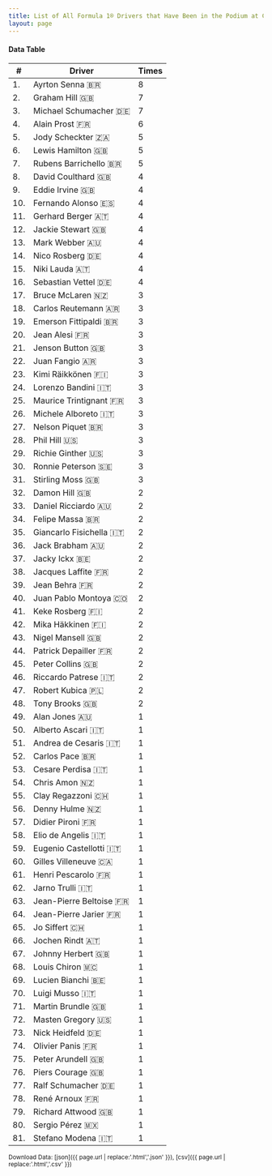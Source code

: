 ```yaml
---
title: List of All Formula 1® Drivers that Have Been in the Podium at Circuit de Monaco
layout: page
---
```


<canvas id="chart" width="400" height="180"></canvas>
<script>
var data = {
    "datasets": [
        {
            "backgroundColor": "#f3a935",
            "borderColor": "#f68639",
            "borderWidth": 1,
            "data": [
                8.0,
                7.0,
                7.0,
                6.0,
                5.0,
                5.0,
                5.0,
                4.0,
                4.0,
                4.0,
                4.0,
                4.0,
                4.0,
                4.0,
                4.0,
                4.0,
                3.0,
                3.0,
                3.0,
                3.0,
                3.0,
                3.0,
                3.0,
                3.0,
                3.0,
                3.0,
                3.0,
                3.0,
                3.0,
                3.0,
                3.0,
                2.0,
                2.0,
                2.0,
                2.0,
                2.0,
                2.0,
                2.0,
                2.0,
                2.0,
                2.0,
                2.0,
                2.0,
                2.0,
                2.0,
                2.0,
                2.0,
                2.0,
                1.0,
                1.0,
                1.0,
                1.0,
                1.0,
                1.0,
                1.0,
                1.0,
                1.0,
                1.0,
                1.0,
                1.0,
                1.0,
                1.0,
                1.0,
                1.0,
                1.0,
                1.0,
                1.0,
                1.0,
                1.0,
                1.0,
                1.0,
                1.0,
                1.0,
                1.0,
                1.0,
                1.0,
                1.0,
                1.0,
                1.0,
                1.0,
                1.0
            ],
            "label": "Times"
        }
    ],
    "labels": [
        "Ayrton Senna 🇧🇷",
        "Graham Hill 🇬🇧",
        "Michael Schumacher 🇩🇪",
        "Alain Prost 🇫🇷",
        "Jody Scheckter 🇿🇦",
        "Lewis Hamilton 🇬🇧",
        "Rubens Barrichello 🇧🇷",
        "David Coulthard 🇬🇧",
        "Eddie Irvine 🇬🇧",
        "Fernando Alonso 🇪🇸",
        "Gerhard Berger 🇦🇹",
        "Jackie Stewart 🇬🇧",
        "Mark Webber 🇦🇺",
        "Nico Rosberg 🇩🇪",
        "Niki Lauda 🇦🇹",
        "Sebastian Vettel 🇩🇪",
        "Bruce McLaren 🇳🇿",
        "Carlos Reutemann 🇦🇷",
        "Emerson Fittipaldi 🇧🇷",
        "Jean Alesi 🇫🇷",
        "Jenson Button 🇬🇧",
        "Juan Fangio 🇦🇷",
        "Kimi Räikkönen 🇫🇮",
        "Lorenzo Bandini 🇮🇹",
        "Maurice Trintignant 🇫🇷",
        "Michele Alboreto 🇮🇹",
        "Nelson Piquet 🇧🇷",
        "Phil Hill 🇺🇸",
        "Richie Ginther 🇺🇸",
        "Ronnie Peterson 🇸🇪",
        "Stirling Moss 🇬🇧",
        "Damon Hill 🇬🇧",
        "Daniel Ricciardo 🇦🇺",
        "Felipe Massa 🇧🇷",
        "Giancarlo Fisichella 🇮🇹",
        "Jack Brabham 🇦🇺",
        "Jacky Ickx 🇧🇪",
        "Jacques Laffite 🇫🇷",
        "Jean Behra 🇫🇷",
        "Juan Pablo Montoya 🇨🇴",
        "Keke Rosberg 🇫🇮",
        "Mika Häkkinen 🇫🇮",
        "Nigel Mansell 🇬🇧",
        "Patrick Depailler 🇫🇷",
        "Peter Collins 🇬🇧",
        "Riccardo Patrese 🇮🇹",
        "Robert Kubica 🇵🇱",
        "Tony Brooks 🇬🇧",
        "Alan Jones 🇦🇺",
        "Alberto Ascari 🇮🇹",
        "Andrea de Cesaris 🇮🇹",
        "Carlos Pace 🇧🇷",
        "Cesare Perdisa 🇮🇹",
        "Chris Amon 🇳🇿",
        "Clay Regazzoni 🇨🇭",
        "Denny Hulme 🇳🇿",
        "Didier Pironi 🇫🇷",
        "Elio de Angelis 🇮🇹",
        "Eugenio Castellotti 🇮🇹",
        "Gilles Villeneuve 🇨🇦",
        "Henri Pescarolo 🇫🇷",
        "Jarno Trulli 🇮🇹",
        "Jean-Pierre Beltoise 🇫🇷",
        "Jean-Pierre Jarier 🇫🇷",
        "Jo Siffert 🇨🇭",
        "Jochen Rindt 🇦🇹",
        "Johnny Herbert 🇬🇧",
        "Louis Chiron 🇲🇨",
        "Lucien Bianchi 🇧🇪",
        "Luigi Musso 🇮🇹",
        "Martin Brundle 🇬🇧",
        "Masten Gregory 🇺🇸",
        "Nick Heidfeld 🇩🇪",
        "Olivier Panis 🇫🇷",
        "Peter Arundell 🇬🇧",
        "Piers Courage 🇬🇧",
        "Ralf Schumacher 🇩🇪",
        "René Arnoux 🇫🇷",
        "Richard Attwood 🇬🇧",
        "Sergio Pérez 🇲🇽",
        "Stefano Modena 🇮🇹"
    ]
};
var options = {
  legend: {
    display: false
  },
  scales: {
    xAxes: [{
      ticks: {
        beginAtZero: true,
        maxRotation: 180,
        display: window.innerWidth > 800
      }
    }],
    yAxes: [{
      ticks: {
        beginAtZero: true
      }
    }]
  },
  onResize: function(chart, size) {
    chart.options.scales.xAxes[0].ticks.display = size.width > 800;
  }
};
new Chart("chart", {
    data: data,
    type: 'bar',
    options: options
});
</script>



#### Data Table

| # | Driver | Times |
|--|--|--|
| 1. | Ayrton Senna 🇧🇷 | 8 |
| 2. | Graham Hill 🇬🇧 | 7 |
| 3. | Michael Schumacher 🇩🇪 | 7 |
| 4. | Alain Prost 🇫🇷 | 6 |
| 5. | Jody Scheckter 🇿🇦 | 5 |
| 6. | Lewis Hamilton 🇬🇧 | 5 |
| 7. | Rubens Barrichello 🇧🇷 | 5 |
| 8. | David Coulthard 🇬🇧 | 4 |
| 9. | Eddie Irvine 🇬🇧 | 4 |
| 10. | Fernando Alonso 🇪🇸 | 4 |
| 11. | Gerhard Berger 🇦🇹 | 4 |
| 12. | Jackie Stewart 🇬🇧 | 4 |
| 13. | Mark Webber 🇦🇺 | 4 |
| 14. | Nico Rosberg 🇩🇪 | 4 |
| 15. | Niki Lauda 🇦🇹 | 4 |
| 16. | Sebastian Vettel 🇩🇪 | 4 |
| 17. | Bruce McLaren 🇳🇿 | 3 |
| 18. | Carlos Reutemann 🇦🇷 | 3 |
| 19. | Emerson Fittipaldi 🇧🇷 | 3 |
| 20. | Jean Alesi 🇫🇷 | 3 |
| 21. | Jenson Button 🇬🇧 | 3 |
| 22. | Juan Fangio 🇦🇷 | 3 |
| 23. | Kimi Räikkönen 🇫🇮 | 3 |
| 24. | Lorenzo Bandini 🇮🇹 | 3 |
| 25. | Maurice Trintignant 🇫🇷 | 3 |
| 26. | Michele Alboreto 🇮🇹 | 3 |
| 27. | Nelson Piquet 🇧🇷 | 3 |
| 28. | Phil Hill 🇺🇸 | 3 |
| 29. | Richie Ginther 🇺🇸 | 3 |
| 30. | Ronnie Peterson 🇸🇪 | 3 |
| 31. | Stirling Moss 🇬🇧 | 3 |
| 32. | Damon Hill 🇬🇧 | 2 |
| 33. | Daniel Ricciardo 🇦🇺 | 2 |
| 34. | Felipe Massa 🇧🇷 | 2 |
| 35. | Giancarlo Fisichella 🇮🇹 | 2 |
| 36. | Jack Brabham 🇦🇺 | 2 |
| 37. | Jacky Ickx 🇧🇪 | 2 |
| 38. | Jacques Laffite 🇫🇷 | 2 |
| 39. | Jean Behra 🇫🇷 | 2 |
| 40. | Juan Pablo Montoya 🇨🇴 | 2 |
| 41. | Keke Rosberg 🇫🇮 | 2 |
| 42. | Mika Häkkinen 🇫🇮 | 2 |
| 43. | Nigel Mansell 🇬🇧 | 2 |
| 44. | Patrick Depailler 🇫🇷 | 2 |
| 45. | Peter Collins 🇬🇧 | 2 |
| 46. | Riccardo Patrese 🇮🇹 | 2 |
| 47. | Robert Kubica 🇵🇱 | 2 |
| 48. | Tony Brooks 🇬🇧 | 2 |
| 49. | Alan Jones 🇦🇺 | 1 |
| 50. | Alberto Ascari 🇮🇹 | 1 |
| 51. | Andrea de Cesaris 🇮🇹 | 1 |
| 52. | Carlos Pace 🇧🇷 | 1 |
| 53. | Cesare Perdisa 🇮🇹 | 1 |
| 54. | Chris Amon 🇳🇿 | 1 |
| 55. | Clay Regazzoni 🇨🇭 | 1 |
| 56. | Denny Hulme 🇳🇿 | 1 |
| 57. | Didier Pironi 🇫🇷 | 1 |
| 58. | Elio de Angelis 🇮🇹 | 1 |
| 59. | Eugenio Castellotti 🇮🇹 | 1 |
| 60. | Gilles Villeneuve 🇨🇦 | 1 |
| 61. | Henri Pescarolo 🇫🇷 | 1 |
| 62. | Jarno Trulli 🇮🇹 | 1 |
| 63. | Jean-Pierre Beltoise 🇫🇷 | 1 |
| 64. | Jean-Pierre Jarier 🇫🇷 | 1 |
| 65. | Jo Siffert 🇨🇭 | 1 |
| 66. | Jochen Rindt 🇦🇹 | 1 |
| 67. | Johnny Herbert 🇬🇧 | 1 |
| 68. | Louis Chiron 🇲🇨 | 1 |
| 69. | Lucien Bianchi 🇧🇪 | 1 |
| 70. | Luigi Musso 🇮🇹 | 1 |
| 71. | Martin Brundle 🇬🇧 | 1 |
| 72. | Masten Gregory 🇺🇸 | 1 |
| 73. | Nick Heidfeld 🇩🇪 | 1 |
| 74. | Olivier Panis 🇫🇷 | 1 |
| 75. | Peter Arundell 🇬🇧 | 1 |
| 76. | Piers Courage 🇬🇧 | 1 |
| 77. | Ralf Schumacher 🇩🇪 | 1 |
| 78. | René Arnoux 🇫🇷 | 1 |
| 79. | Richard Attwood 🇬🇧 | 1 |
| 80. | Sergio Pérez 🇲🇽 | 1 |
| 81. | Stefano Modena 🇮🇹 | 1 |

<small>Download Data: [json]({{ page.url | replace:'.html','.json' }}), [csv]({{ page.url | replace:'.html','.csv' }})</small>
